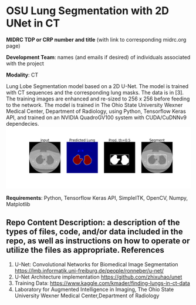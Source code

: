 # OSU Lung Segmentation with 2D UNet in CT
**MIDRC TDP or CRP number and title** (with link to corresponding midrc.org page)

**Development Team**: names (and emails if desired) of individuals associated with the project

**Modality**: CT

Lung Lobe Segmentation model based on a 2D U-Net. The model is trained with CT sequences and the corresponding lung masks. The data is in [3]. The training images are enhanced and re-sized to 256 x 256 before feeding to the network. The model is trained in The Ohio State University Wexner Medical Center, Department of Radiology, using Python, Tensorflow Keras API, and trained on an NVIDIA QuadroGV100 system with CUDA/CuDNNv9 dependecies. 
![example output](out.png)

**Requirements**: Python, Tensorflow Keras API, SimpleITK, OpenCV, Numpy, Matplotlib

**Repo Content Description**: a description of the types of files, code, and/or data included in the repo, as well as instructions on how to operate or utilize the files as appropriate.
References
---
1)	U-Net: Convolutional Networks for Biomedical Image Segmentation https://lmb.informatik.uni-freiburg.de/people/ronneber/u-net/
2)	U-Net Architecture implementation https://github.com/zhixuhao/unet
3)	Training Data: https://www.kaggle.com/kmader/finding-lungs-in-ct-data 
4)  Laboratory for Augmented Intelligence in Imaging, The Ohio State University Wexner Medical Center,Department of Radiology






